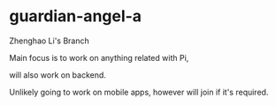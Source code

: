 # guardian-angel-a

Zhenghao Li's Branch

Main focus is to work on anything related with Pi,

will also work on backend.

Unlikely going to work on mobile apps, however will join if it's required.

